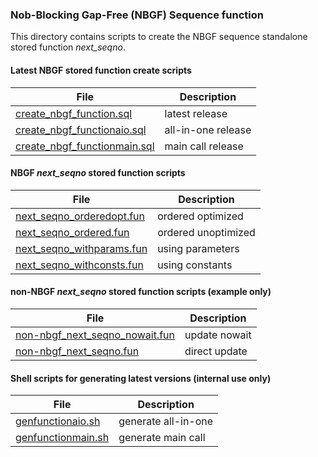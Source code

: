 ### Nob-Blocking Gap-Free (NBGF) Sequence function

This directory contains scripts to create the NBGF sequence standalone
stored function *next_seqno*. 

#### Latest NBGF stored function create scripts 

| File  | Description |
| ------------- | ------------- |
| [create_nbgf_function.sql](./create_nbgf_function.sql) | latest release |
| [create_nbgf_functionaio.sql](./create_nbgf_functionaio.sql) | all-in-one release |
| [create_nbgf_functionmain.sql](./create_nbgf_functionmain.sql) | main call release |

#### NBGF *next_seqno* stored function scripts

| File  | Description |
| ------------- | ------------- |
| [next_seqno_orderedopt.fun](./next_seqno_orderedopt.fun) | ordered optimized |
| [next_seqno_ordered.fun](./next_seqno_ordered.fun) | ordered unoptimized |
| [next_seqno_withparams.fun](./next_seqno_withparams.fun) | using parameters |
| [next_seqno_withconsts.fun](./next_seqno_withconsts.fun) | using constants |

#### non-NBGF *next_seqno* stored function scripts (example only)

| File  | Description |
| ------------- | ------------- |
| [non-nbgf_next_seqno_nowait.fun](./non-nbgf_next_seqno_nowait.fun) | update nowait |
| [non-nbgf_next_seqno.fun](./non-nbgf_next_seqno.fun) | direct update |

#### Shell scripts for generating latest versions (internal use only)

| File  | Description |
| ------------- | ------------- |
| [genfunctionaio.sh](./genfunctionaio.sh) | generate all-in-one |
| [genfunctionmain.sh](./genfunctionmain.sh) | generate main call|

